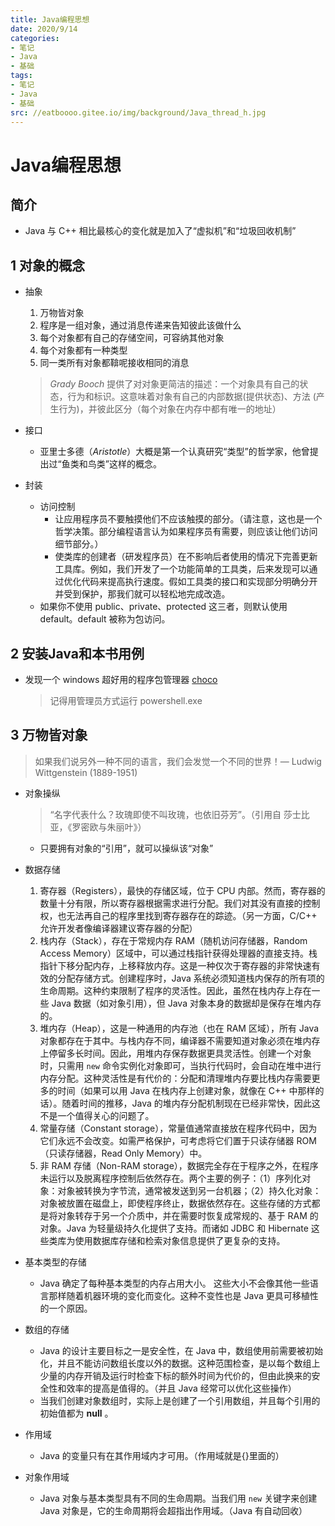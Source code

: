 ```yaml
---
title: Java编程思想
date: 2020/9/14
categories:
- 笔记
- Java
- 基础
tags:
- 笔记
- Java
- 基础
src: //eatboooo.gitee.io/img/background/Java_thread_h.jpg
---
```

# Java编程思想

## 简介

- Java 与 C++ 相比最核心的变化就是加入了“虚拟机”和“垃圾回收机制”

## 1 对象的概念

- 抽象

  1. 万物皆对象
  2. 程序是一组对象，通过消息传递来告知彼此该做什么
  3. 每个对象都有自己的存储空间，可容纳其他对象
  4. 每个对象都有一种类型
  5. 同一类所有对象都鞥呢接收相同的消息

  > *Grady Booch* 提供了对对象更简洁的描述：一个对象具有自己的状态，行为和标识。这意味着对象有自己的内部数据(提供状态)、方法 (产生行为)，并彼此区分（每个对象在内存中都有唯一的地址）

- 接口
  - 亚里士多德（*Aristotle*）大概是第一个认真研究“类型”的哲学家，他曾提出过“鱼类和鸟类”这样的概念。

- 封装
  - 访问控制
    - 让应用程序员不要触摸他们不应该触摸的部分。（请注意，这也是一个哲学决策。部分编程语言认为如果程序员有需要，则应该让他们访问细节部分。）
    - 使类库的创建者（研发程序员）在不影响后者使用的情况下完善更新工具库。例如，我们开发了一个功能简单的工具类，后来发现可以通过优化代码来提高执行速度。假如工具类的接口和实现部分明确分开并受到保护，那我们就可以轻松地完成改造。
  - 如果你不使用 public、private、protected 这三者，则默认使用 default。default 被称为包访问。

## 2 安装Java和本书用例

- 发现一个 windows 超好用的程序包管理器 [choco](https://chocolatey.org/)

  > 记得用管理员方式运行 powershell.exe

## 3 万物皆对象

> 如果我们说另外一种不同的语言，我们会发觉一个不同的世界！— Ludwig Wittgenstein (1889-1951)

- 对象操纵

  > “名字代表什么？玫瑰即使不叫玫瑰，也依旧芬芳”。（引用自 莎士比亚，《罗密欧与朱丽叶》）

  - 只要拥有对象的“引用”，就可以操纵该“对象”

- 数据存储

  1. 寄存器（Registers），最快的存储区域，位于 CPU 内部。然而，寄存器的数量十分有限，所以寄存器根据需求进行分配。我们对其没有直接的控制权，也无法再自己的程序里找到寄存器存在的踪迹。（另一方面，C/C++ 允许开发者像编译器建议寄存器的分配）
  2. 栈内存（Stack），存在于常规内存 RAM（随机访问存储器，Random Access Memory）区域中，可以通过栈指针获得处理器的直接支持。栈指针下移分配内存，上移释放内存。这是一种仅次于寄存器的非常快速有效的分配存储方式。创建程序时，Java 系统必须知道栈内保存的所有项的生命周期。这种约束限制了程序的灵活性。因此，虽然在栈内存上存在一些 Java 数据（如对象引用），但 Java 对象本身的数据却是保存在堆内存的。
  3. 堆内存（Heap），这是一种通用的内存池（也在 RAM 区域），所有 Java 对象都存在于其中。与栈内存不同，编译器不需要知道对象必须在堆内存上停留多长时间。因此，用堆内存保存数据更具灵活性。创建一个对象时，只需用 `new` 命令实例化对象即可，当执行代码时，会自动在堆中进行内存分配。这种灵活性是有代价的：分配和清理堆内存要比栈内存需要更多的时间（如果可以用 Java 在栈内存上创建对象，就像在 C++ 中那样的话）。随着时间的推移，Java 的堆内存分配机制现在已经非常快，因此这不是一个值得关心的问题了。
  4. 常量存储（Constant storage），常量值通常直接放在程序代码中，因为它们永远不会改变。如需严格保护，可考虑将它们置于只读存储器 ROM （只读存储器，Read Only Memory）中。
  5. 非 RAM 存储（Non-RAM storage），数据完全存在于程序之外，在程序未运行以及脱离程序控制后依然存在。两个主要的例子：（1）序列化对象：对象被转换为字节流，通常被发送到另一台机器；（2）持久化对象：对象被放置在磁盘上，即使程序终止，数据依然存在。这些存储的方式都是将对象转存于另一个介质中，并在需要时恢复成常规的、基于 RAM 的对象。Java 为轻量级持久化提供了支持。而诸如 JDBC 和 Hibernate 这些类库为使用数据库存储和检索对象信息提供了更复杂的支持。

- 基本类型的存储
  - Java 确定了每种基本类型的内存占用大小。 这些大小不会像其他一些语言那样随着机器环境的变化而变化。这种不变性也是 Java 更具可移植性的一个原因。

- 数组的存储
  - Java 的设计主要目标之一是安全性，在 Java 中，数组使用前需要被初始化，并且不能访问数组长度以外的数据。这种范围检查，是以每个数组上少量的内存开销及运行时检查下标的额外时间为代价的，但由此换来的安全性和效率的提高是值得的。（并且 Java 经常可以优化这些操作）
  - 当我们创建对象数组时，实际上是创建了一个引用数组，并且每个引用的初始值都为 **null** 。
- 作用域
  - Java 的变量只有在其作用域内才可用。（作用域就是{}里面的）

- 对象作用域
  - Java 对象与基本类型具有不同的生命周期。当我们用 `new` 关键字来创建 Java 对象是，它的生命周期将会超指出作用域。（Java 有自动回收） 